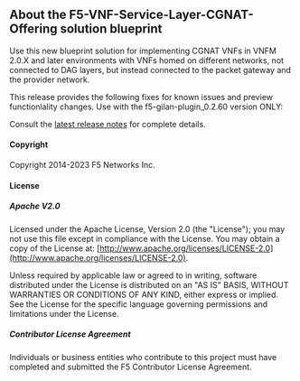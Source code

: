 ## About the F5-VNF-Service-Layer-CGNAT-Offering solution blueprint

Use this new blueprint solution for implementing CGNAT VNFs in VNFM 2.0.X and later environments with VNFs homed on different networks, not connected to DAG layers, but instead connected to the packet gateway and the provider network.

This release provides the following fixes for known issues and preview functionlality changes. Use with the f5-gilan-plugin_0.2.60 version ONLY: 



Consult the [latest release notes](https://clouddocs.f5.com/cloud/nfv/latest/release-notes-1.html) for complete details.

#### Copyright
Copyright 2014-2023 F5 Networks Inc.

#### License

##### Apache V2.0 
Licensed under the Apache License, Version 2.0 (the "License"); you may not use this file except in compliance with the License. You may obtain a copy of the License at: [http://www.apache.org/licenses/LICENSE-2.0](http://www.apache.org/licenses/LICENSE-2.0).

Unless required by applicable law or agreed to in writing, software distributed under the License is distributed on an "AS IS" BASIS, WITHOUT WARRANTIES OR CONDITIONS OF ANY KIND, either express or implied. See the License for the specific language governing permissions and limitations under the License.

##### Contributor License Agreement
Individuals or business entities who contribute to this project must have completed and submitted the F5 Contributor License Agreement.

